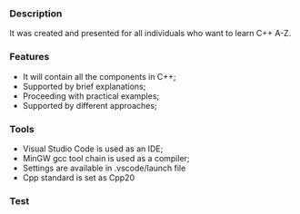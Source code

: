 ### Description
It was created and presented for all individuals who want to learn C++ A-Z.
### Features
- It will contain all the components in C++;
- Supported by brief explanations;
- Proceeding with practical examples;
- Supported by different approaches;
### Tools
- Visual Studio Code is used as an IDE;
- MinGW gcc tool chain is used as a compiler;
- Settings are available in .vscode/launch file
- Cpp standard is set as Cpp20

### Test